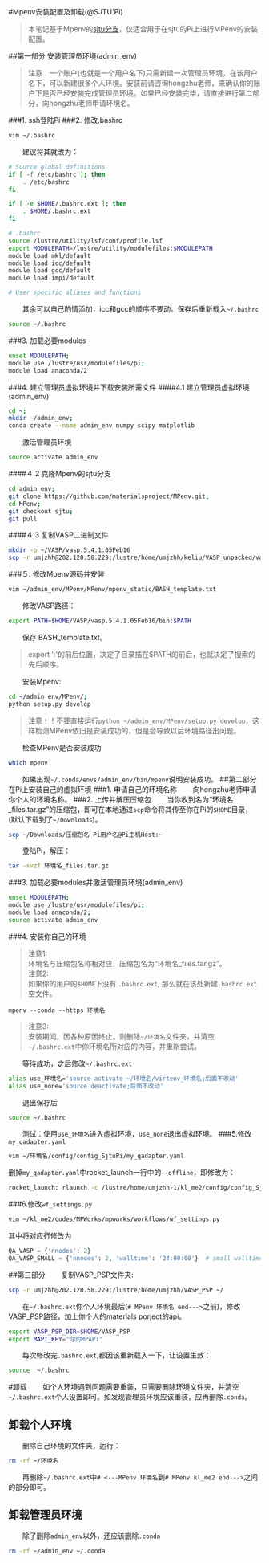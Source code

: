 #Mpenv安装配置及卸载(@SJTU'Pi)

>本笔记基于Mpenv的[sjtu分支](https://github.com/materialsproject/MPenv/tree/sjtu)，仅适合用于在sjtu的Pi上进行MPenv的安装配置。

##第一部分 安装管理员环境(admin_env)
>注意：一个账户(也就是一个用户名下)只需新建一次管理员环境，在该用户名下，可以新建很多个人环境。安装前请咨询hongzhu老师，来确认你的账户下是否已经安装完成管理员环境。如果已经安装完毕，请直接进行第二部分，向hongzhu老师申请环境名。

###1. ssh登陆Pi
###2. 修改.bashrc
```sh
vim ~/.bashrc
```
　　建议将其就改为：

```sh
# Source global definitions
if [ -f /etc/bashrc ]; then
	. /etc/bashrc
fi

if [ -e $HOME/.bashrc.ext ]; then
	. $HOME/.bashrc.ext
fi

# .bashrc
source /lustre/utility/lsf/conf/profile.lsf
export MODULEPATH=/lustre/utility/modulefiles:$MODULEPATH
module load mkl/default
module load icc/default
module load gcc/default
module load impi/default

# User specific aliases and functions
```
　　其余可以自己酌情添加，icc和gcc的顺序不要动。保存后重新载入`~/.bashrc`

```sh
source ~/.bashrc
```
###3. 加载必要modules
```sh
unset MODULEPATH;
module use /lustre/usr/modulefiles/pi;
module load anaconda/2
```
###4. 建立管理员虚拟环境并下载安装所需文件
####4.1 建立管理员虚拟环境(admin_env)
```sh
cd ~;
mkdir ~/admin_env;
conda create --name admin_env numpy scipy matplotlib
```
　　激活管理员环境

```sh
source activate admin_env
```
####４.2 克隆Mpenv的sjtu分支
```sh
cd admin_env;
git clone https://github.com/materialsproject/MPenv.git;
cd MPenv;
git checkout sjtu;
git pull
```
####４.3 复制VASP二进制文件

```sh
mkdir -p ~/VASP/vasp.5.4.1.05Feb16
scp -r umjzhh@202.120.58.229:/lustre/home/umjzhh/keliu/VASP_unpacked/vasp.5.4.1.05Feb16/bin/ ~/VASP/vasp.5.4.1.05Feb16/bin/
```
###５. 修改Mpenv源码并安装
```sh
vim ~/admin_env/MPenv/MPenv/mpenv_static/BASH_template.txt
```
　　修改VASP路径：
>  

```sh
export PATH=$HOME/VASP/vasp.5.4.1.05Feb16/bin:$PATH
```
　　保存 BASH\_template.txt。 
>export ':'的前后位置，决定了目录插在$PATH的前后，也就决定了搜索的先后顺序。  

　　安装Mpenv:

```sh
cd ~/admin_env/MPenv/;
python setup.py develop
```
>注意！！不要直接运行`python ~/admin_env/MPenv/setup.py develop`，这样检测MPenv依旧是安装成功的，但是会导致以后环境路径出问题。

　　检查MPenv是否安装成功

```sh
which mpenv
```
　　如果出现`~/.conda/envs/admin_env/bin/mpenv`说明安装成功。
##第二部分 在Pi上安装自己的虚拟环境
###1. 申请自己的环境名称
　　向hongzhu老师申请你个人的环境名称。
###2. 上传并解压压缩包
　　当你收到名为“环境名_files.tar.gz”的压缩包，即可在本地通过`scp`命令将其传至你在Pi的`$HOME`目录，(默认下载到了`~/Downloads`)。

```sh
scp ~/Downloads/压缩包名 Pi用户名@Pi主机Host:~
```
　　登陆Pi，解压：

```sh
tar -xvzf 环境名_files.tar.gz
```
###3. 加载必要modules并激活管理员环境(admin_env)
```sh
unset MODULEPATH;
module use /lustre/usr/modulefiles/pi;
module load anaconda/2;
source activate admin_env
```
###4. 安装你自己的环境
>注意1:  
>环境名与压缩包名称相对应，压缩包名为“环境名_files.tar.gz”。  
>注意2:  
>如果你的用户的`$HOME`下没有 `.bashrc.ext`, 那么就在该处新建`.bashrc.ext`空文件。

```
mpenv --conda --https 环境名
```
>注意3:  
>安装期间，因各种原因终止，则删除`~/环境名`文件夹，并清空`~/.bashrc.ext`中你环境名所对应的内容，并重新尝试。

　　等待成功，之后修改`~/.bashrc.ext`

```sh
alias use_环境名='source activate ~/环境名/virtenv_环境名;后面不改动'
alias use_none='source deactivate;后面不改动'
```
　　退出保存后

```sh
source ~/.bashrc
```
　　测试：使用`use_环境名`进入虚拟环境，`use_none`退出虚拟环境。
###5.修改`my_qadapter.yaml`
```sh
vim ~/环境名/config/config_SjtuPi/my_qadapter.yaml
```
删掉`my_qadapter.yaml`中rocket_launch一行中的`--offline`，即修改为：

```sh
rocket_launch: rlaunch -c /lustre/home/umjzhh-1/kl_me2/config/config_SjtuPi singleshot
```

###6.修改`wf_settings.py`
```sh
vim ~/kl_me2/codes/MPWorks/mpworks/workflows/wf_settings.py
```
其中将对应行修改为

```python
QA_VASP = {'nnodes': 2}
QA_VASP_SMALL = {'nnodes': 2, 'walltime': '24:00:00'}  # small walltime jobs
```

##第三部分
　　复制VASP\_PSP文件夹:

```sh
scp -r umjzhh@202.120.58.229:/lustre/home/umjzhh/VASP_PSP ~/
```
　　在`~/.bashrc.ext`你个人环境最后(`# MPenv 环境名 end--->`之前)，修改VASP_PSP路径，加上你个人的materials porject的api。

```sh
export VASP_PSP_DIR=$HOME/VASP_PSP
export MAPI_KEY="你的MPAPI"
```
　　每次修改完`.bashrc.ext`,都因该重新载入一下，让设置生效：

```sh
source  ~/.bashrc
```
#卸载
　　如个人环境遇到问题需要重装，只需要删除环境文件夹，并清空`~/.bashrc.ext`个人设置即可。如发现管理员环境应该重装，应再删除`.conda`。
## 卸载个人环境
　　删除自己环境的文件夹，运行：

```sh
rm -rf ~/环境名
```
　　再删除`~/.bashrc.ext`中`# <---MPenv 环境名`到`# MPenv kl_me2 end--->`之间的部分即可。
## 卸载管理员环境
　　除了删除`admin_env`以外，还应该删除`.conda`

```sh
rm -rf ~/admin_env ~/.conda
```
